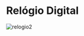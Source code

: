 # Relógio Digital
![relogio2](https://user-images.githubusercontent.com/88461914/204155887-a2fad0a2-6bf8-4d79-9e2e-75c09f2f5e5a.png)
